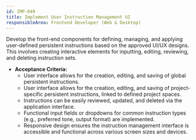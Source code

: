 ```yaml
---
id: IMP-049
title: Implement User Instruction Management UI
responsibleArea: Frontend Developer (Web & Desktop)
---
```

Develop the front-end components for defining, managing, and applying user-defined persistent instructions based on the approved UI/UX designs. This involves creating interactive elements for inputting, editing, reviewing, and deleting instruction sets.
*   **Acceptance Criteria:**
    *   User interface allows for the creation, editing, and saving of global persistent instructions.
    *   User interface allows for the creation, editing, and saving of project-specific persistent instructions, linked to defined project spaces.
    *   Instructions can be easily reviewed, updated, and deleted via the application interface.
    *   Functional input fields or dropdowns for common instruction types (e.g., preferred tone, output format) are implemented.
    *   Responsive design ensures the instruction management interface is accessible and functional across various screen sizes and devices.